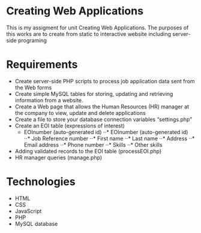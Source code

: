 # Creating Web Applications

This is my assigment for unit Creating Web Applications. The purposes of this works are to create from static to interactive website including server-side programing

# Requirements

- Create server-side PHP scripts to process job application data sent from the Web forms 
- Create simple MySQL tables for storing, updating and retrieving information from a website.
- Create a Web page that allows the Human Resources (HR) manager at the company to view, update and delete applications
- Create a file to store your database connection variables “settings.php”
- Create an EOI table (expressions of interest)
  * EOInumber (auto-generated id)
            ⋅⋅* EOInumber (auto-generated id)
            ⋅⋅* Job Reference number
            ⋅⋅* First name
            ⋅⋅* Last name
            ⋅⋅* Address
            ⋅⋅* Email address
            ⋅⋅* Phone number
            ⋅⋅* Skills
            ⋅⋅* Other skills
- Adding validated records to the EOI table (processEOI.php)
- HR manager queries (manage.php)

# Technologies

- HTML
- CSS
- JavaScript
- PHP
- MySQL database 
